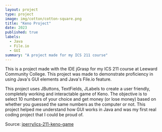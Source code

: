 ```yaml
---
layout: project
type: project
image: img/cotton/cotton-square.png
title: "Keno Project"
date: 2023
published: true
labels:
  - Java
  - File.io
  - GUI
summary: "A project made for my ICS 211 course"
---
```

This is a project made with the IDE jGrasp for my ICS 211 course at Leeward Community College. This project was made to demonstrate proficiency in using Java's GUI elements and Java's File.io feature.

This project uses JButtons, TextFields, JLabels to create a user friendly, completely working and interactable game of Keno. The objective is to select 10 numbers of your choice and get money (or lose money) based on whether you guessed the same numbers as the computer or not. This project helped me understand how GUI works in Java and was my first real coding project that I could be proud of.

Source: <a href="https://github.com/jperry808/keno_game"><i class="large github icon "></i>jperry/ics-211-keno-game</a>
